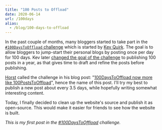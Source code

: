 ```yaml
---
title: "100 Posts to Offload"
date: 2020-06-14
url: /100days
alias:
  - /blog/100-days-to-offload
---
```


In the past couple of months, many bloggers started to take part in the
[`#100DaysToOffload` challenge](https://100daystooffload.com/) which is
started by [Kev Quirk]. The goal is to allow bloggers to jump-start their
personal blogs by posting once per day for 100 days. Kev later [changed the
goal of the challenge](https://kevq.uk/100-days-to-offload-over-saturation/) to
publishing 100 posts in a year, as that gives time to draft and refine the
posts before publishing.

[Horst](https://zerokspot.com/) called the challenge in his blog post:
"[100DaysToOffload now more like
100PostsToOffload](https://zerokspot.com/weblog/2020/05/13/new-100daystooffload-rules/)",
hence the name of this post. I'll try my best to publish a new post about every
3.5 days, while hopefully writing somewhat interesting content.

Today, I finally decided to clean up the website's source and publish it as
open-source. This would make it easier for friends to see how the website is
built.

*This is my first post in the [#100DaysToOffload](https://100daystooffload.com)
challenge.*

[Kev Quirk]: https://kevq.uk
[Hugo]: https://gohugo.io
